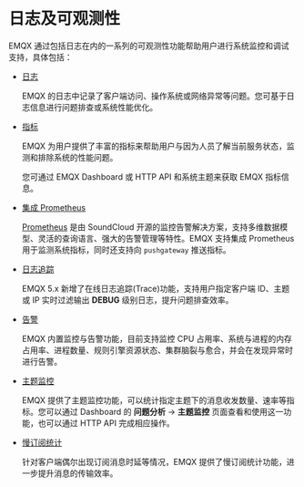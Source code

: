 # 日志及可观测性

EMQX 通过包括日志在内的一系列的可观测性功能帮助用户进行系统监控和调试支持，具体包括：

- [日志](./log.md)

  EMQX 的日志中记录了客户端访问、操作系统或网络异常等问题。您可基于日志信息进行问题排查或系统性能优化。

- [指标](./metrics-and-stats.md)

  EMQX 为用户提供了丰富的指标来帮助用户与因为人员了解当前服务状态，监测和排除系统的性能问题。

  您可通过 EMQX Dashboard 或 HTTP API 和系统主题来获取 EMQX 指标信息。

- [集成 Prometheus](./prometheus.md)

  [Prometheus](https://prometheus.io/) 是由 SoundCloud 开源的监控告警解决方案，支持多维数据模型、灵活的查询语言、强大的告警管理等特性。EMQX 支持集成 Prometheus 用于监测系统指标，同时还支持向 `pushgateway` 推送指标。

- [日志追踪](./tracer.md)

  EMQX 5.x 新增了在线日志追踪(Trace)功能，支持用户指定客户端 ID、主题或 IP 实时过滤输出 **DEBUG** 级别日志，提升问题排查效率。

- [告警](./alarms.md)

  EMQX 内置监控与告警功能，目前支持监控 CPU 占用率、系统与进程的内存占用率、进程数量、规则引擎资源状态、集群脑裂与愈合，并会在发现异常时进行告警。

- [主题监控](./topic-metrics.md)

  EMQX 提供了主题监控功能，可以统计指定主题下的消息收发数量、速率等指标。您可以通过 Dashboard 的 **问题分析** -> **主题监控** 页面查看和使用这一功能，也可以通过 HTTP API 完成相应操作。

- [慢订阅统计](./slow-subscribers-statistics.md)

  针对客户端偶尔出现订阅消息时延等情况，EMQX 提供了慢订阅统计功能，进一步提升消息的传输效率。

